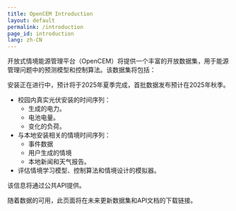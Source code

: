 ```yaml
---
title: OpenCEM Introduction
layout: default
permalink: /introduction
page_id: introduction
lang: zh-CN
---
```


开放式情境能源管理平台（OpenCEM）将提供一个丰富的开放数据集，用于能源管理问题中的预测模型和控制算法。该数据集将包括：

安装正在进行中，预计将于2025年夏季完成，首批数据发布预计在2025年秋季。
* 校园内真实光伏安装的时间序列：
  * 生成的电力。
  * 电池电量。
  * 变化的负荷。
* 与本地安装相关的情境时间序列：
  * 事件数据
  * 用户生成的情境
  * 本地新闻和天气报告。
* 评估情境学习模型、控制算法和情境设计的模拟器。

该信息将通过公共API提供。

随着数据的可用，此页面将在未来更新数据集和API文档的下载链接。
